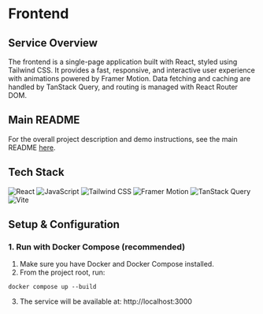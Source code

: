 # Frontend

## Service Overview

The frontend is a single-page application built with React, styled using Tailwind CSS. It provides a fast, responsive, and interactive user experience with animations powered by Framer Motion. Data fetching and caching are handled by TanStack Query, and routing is managed with React Router DOM.

## Main README

For the overall project description and demo instructions, see the main README [here](https://github.com/PawelSolecki/PRTF#).

## Tech Stack

![React](https://img.shields.io/badge/React-61DAFB?style=flat-square&logo=react&logoColor=black)
![JavaScript](https://img.shields.io/badge/JavaScript-F7DF1E?style=flat-square&logo=javascript&logoColor=black)
![Tailwind CSS](https://img.shields.io/badge/Tailwind_CSS-38B2AC?style=flat-square&logo=tailwindcss&logoColor=white)
![Framer Motion](https://img.shields.io/badge/Framer_Motion-0055FF?style=flat-square&logo=framer&logoColor=white)
![TanStack Query](https://img.shields.io/badge/TanStack_Query-FF4154?style=flat-square&logo=reactquery&logoColor=white)
![Vite](https://img.shields.io/badge/Vite-646CFF?style=flat-square&logo=vite&logoColor=white)

## Setup & Configuration

### 1. Run with Docker Compose (recommended)

1. Make sure you have Docker and Docker Compose installed.
2. From the project root, run:

```shell
docker compose up --build
```

3. The service will be available at:
   http://localhost:3000

